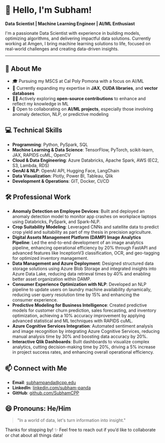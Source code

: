 # 👋 Hello, I'm Subham!

**Data Scientist | Machine Learning Engineer | AI/ML Enthusiast**

I'm a passionate Data Scientist with experience in building models, optimizing algorithms, and delivering impactful data solutions. Currently working at Amgen, I bring machine learning solutions to life, focused on real-world challenges and creating data-driven insights.

---

## 🚀 About Me
- 🎓 Pursuing my MSCS at Cal Poly Pomona with a focus on AI/ML
- 🌱 Currently expanding my expertise in **JAX**, **CUDA libraries**, and **vector databases**
- 🧑‍💻 Actively exploring **open-source contributions** to enhance and reflect my knowledge in ML
- 💼 Open to collaborating on **AI/ML projects**, especially those involving anomaly detection, NLP, or predictive modeling

## 💻 Technical Skills
- **Programming**: Python, PySpark, SQL
- **Machine Learning & Data Science**: TensorFlow, PyTorch, scikit-learn, JAX, RAPIDS cuML, OpenCV
- **Cloud & Data Engineering**: Azure Databricks, Apache Spark, AWS (EC2, S3, Lambda, RDS)
- **GenAI & NLP**: OpenAI API, Hugging Face, LangChain
- **Data Visualization**: Plotly, Power BI, Tableau, Qlik 
- **Development & Operations**: GIT, Docker, CI/CD

## 🛠️ Professional Work
- **Anomaly Detection on Employee Devices**: Built and deployed an anomaly detection model to monitor app crashes on workplace laptops using Databricks, PySpark, and Spark-NLP.
- **Crop Suitability Modeling**: Leveraged CNNs and satellite data to predict crop yield and suitability as part of my thesis in precision agriculture.
- **Digital Assets Management Platform (DAMP) Image Analytics Pipeline**: Led the end-to-end development of an image analytics pipeline, enhancing operational efficiency by 20% through FastAPI and advanced features like InceptionV3 classification, OCR, and geo-tagging for optimized inventory management.
- **Data Management and Azure Deployment**: Designed structured data storage solutions using Azure Blob Storage and integrated insights into Azure Data Lake, reducing data retrieval times by 40% and enabling better asset organization within DAMP.
- **Consumer Experience Optimization with NLP**: Developed an NLP pipeline to update users on laundry machine availability dynamically, reducing user query resolution time by 15% and enhancing the consumer experience.
- **Predictive Modeling for Business Intelligence**: Created predictive models for customer churn prediction, sales forecasting, and inventory optimization, achieving a 10% accuracy improvement by applying advanced statistical and ML techniques with RAPIDS cuML.
- **Azure Cognitive Services Integration**: Automated sentiment analysis and image recognition by integrating Azure Cognitive Services, reducing manual analysis time by 30% and boosting data accuracy by 20%.
- **Interactive Qlik Dashboards**: Built dashboards to visualize complex analytics, cutting decision-making time by 20%, driving a 5% increase in project success rates, and enhancing overall operational efficiency.

## 📫 Connect with Me
- **Email**: [subhampanda@cpp.edu](mailto:subhampanda@cpp.edu)
- **LinkedIn**: [linkedin.com/subham-panda](https://www.linkedin.com/in/subham-panda-2668aa186/)
- **GitHub**: [github.com/SubhamCPP](https://github.com/SubhamCPP)

😄 Pronouns: He/Him
---

> "In a world of data, let's turn information into insight." 

Thanks for stopping by! ✨ Feel free to reach out if you’d like to collaborate or chat about all things data!
